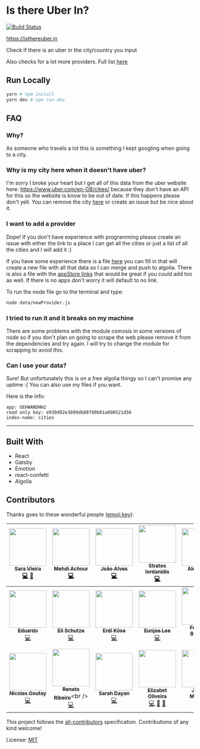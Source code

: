 # Is there Uber In?

[![Build Status](https://travis-ci.org/SaraVieira/uber-cities.svg)](https://travis-ci.org/SaraVieira/uber-cities)

https://isthereuber.in

Check if there is an uber in the city/country you input

Also checks for a lot more providers. Full list [here](./data/single/)

## Run Locally

```sh
yarn # npm install
yarn dev # npm run dev
```

## FAQ

### Why?

As someone who travels a lot this is something I kept googling when going to a city.

### Why is my city here when it doesn't have uber?

I'm sorry I broke your heart but I get all of this data from the uber website here: https://www.uber.com/en-GB/cities/ because they don't have an API for this so the website is know to be out of date. If this happens please don't yell. You can remove the city [here](./data/single/uber.js) or create an issue but be nice about it.

### I want to add a provider

Dope! If you don't have experience with programming please create an issue with either the link to a place I can get all the cities or just a list of all the cities and I will add it :)

If you have some experience there is a file [here](./data/newProvider.js) you can fill in that will create a new file with all that data so I can merge and push to algolia. There is also a file with the [appStore links](./src/utils/appStores.js) that would be great if you could add too as well. If there is no apps don't worry it will default to no link.

To run the node file go to the terminal and type:

```sh
node data/newProvider.js
```

### I tried to run it and it breaks on my machine

There are some problems with the module osmosis in some versions of node so if you don't plan on going to scrape the web please remove it from the dependencies and try again. I will try to change the module for scrapping to avoid this.

### Can I use your data?

Sure! But unfortunately this is on a free algolia thingy so I can't promise any uptime :( You can also use my files if you want.

Here is the info:

```plain
app: UEHWANDHH2
read only key: e930d02e3899db88f80b01a000521d56
index-name: cities
```

---

## Built With

- React
- Gatsby
- Emotion
- react-confetti
- Algolia

## Contributors

Thanks goes to these wonderful people ([emoji key](https://github.com/kentcdodds/all-contributors#emoji-key)):

<!-- ALL-CONTRIBUTORS-LIST:START - Do not remove or modify this section -->
<!-- prettier-ignore -->
| [<img src="https://avatars0.githubusercontent.com/u/1051509?v=4" width="100px;"/><br /><sub><b>Sara Vieira</b></sub>](http://iamsaravieira.com)<br />[💻](https://github.com/SaraVieira/uber-cities/commits?author=SaraVieira "Code") [🤔](#ideas-SaraVieira "Ideas, Planning, & Feedback") | [<img src="https://avatars2.githubusercontent.com/u/304450?v=4" width="100px;"/><br /><sub><b>Mehdi Achour</b></sub>](https://twitter.com/mac_hour)<br />[💻](https://github.com/SaraVieira/uber-cities/commits?author=machour "Code") | [<img src="https://avatars0.githubusercontent.com/u/843454?v=4" width="100px;"/><br /><sub><b>João Alves</b></sub>](http://joaoqalves.net)<br />[💻](https://github.com/SaraVieira/uber-cities/commits?author=joaoqalves "Code") | [<img src="https://avatars3.githubusercontent.com/u/5058640?v=4" width="100px;"/><br /><sub><b>Stratos Iordanidis</b></sub>](http://iamstratos.com)<br />[💻](https://github.com/SaraVieira/uber-cities/commits?author=iamstratos "Code") | [<img src="https://avatars3.githubusercontent.com/u/5701162?v=4" width="100px;"/><br /><sub><b>Alex Jover</b></sub>](https://github.com/alexjoverm)<br />[💻](https://github.com/SaraVieira/uber-cities/commits?author=alexjoverm "Code") | [<img src="https://avatars1.githubusercontent.com/u/5629478?v=4" width="100px;"/><br /><sub><b>Bruno Ukita</b></sub>](https://github.com/ukita)<br />[💻](https://github.com/SaraVieira/uber-cities/commits?author=ukita "Code") | [<img src="https://avatars0.githubusercontent.com/u/1227748?v=4" width="100px;"/><br /><sub><b>Donovan</b></sub>](https://donovanisherwood.com/)<br />[💻](https://github.com/SaraVieira/uber-cities/commits?author=donovantc "Code") |
| :---: | :---: | :---: | :---: | :---: | :---: | :---: |
| [<img src="https://avatars3.githubusercontent.com/u/3196685?v=4" width="100px;"/><br /><sub><b>Eduardo</b></sub>](https://eduarmreyes-portfolio.herokuapp.com/)<br />[💻](https://github.com/SaraVieira/uber-cities/commits?author=eduarmreyes "Code") | [<img src="https://avatars2.githubusercontent.com/u/5872126?v=4" width="100px;"/><br /><sub><b>Eli Schutze</b></sub>](http://twitter.com/elibelly)<br />[💻](https://github.com/SaraVieira/uber-cities/commits?author=elischutze "Code") | [<img src="https://avatars3.githubusercontent.com/u/2957624?v=4" width="100px;"/><br /><sub><b>Erdi Köse</b></sub>](https://erdkse.com)<br />[💻](https://github.com/SaraVieira/uber-cities/commits?author=erdkse "Code") | [<img src="https://avatars3.githubusercontent.com/u/499898?v=4" width="100px;"/><br /><sub><b>Eunjae Lee</b></sub>](https://twitter.com/eunjae_lee)<br />[💻](https://github.com/SaraVieira/uber-cities/commits?author=eunjae-lee "Code") | [<img src="https://avatars3.githubusercontent.com/u/1402241?v=4" width="100px;"/><br /><sub><b>Federico Brigante</b></sub>](https://twitter.com/bfred_it)<br />[💻](https://github.com/SaraVieira/uber-cities/commits?author=bfred-it "Code") | [<img src="https://avatars1.githubusercontent.com/u/4780756?v=4" width="100px;"/><br /><sub><b>Luke Bonaccorsi</b></sub>](https://lukeb.co.uk)<br />[💻](https://github.com/SaraVieira/uber-cities/commits?author=lukeb-uk "Code") | [<img src="https://avatars3.githubusercontent.com/u/1500628?v=4" width="100px;"/><br /><sub><b>Nick Barry</b></sub>](https://itsnickbarry.github.io/hyperbolic-canvas)<br />[💻](https://github.com/SaraVieira/uber-cities/commits?author=ItsNickBarry "Code") |
| [<img src="https://avatars1.githubusercontent.com/u/2587348?v=4" width="100px;"/><br /><sub><b>Nicolas Goutay</b></sub>](https://phacks.github.io)<br />[💻](https://github.com/SaraVieira/uber-cities/commits?author=phacks "Code") | [<img src="https://avatars2.githubusercontent.com/u/3277185?v=4" width="100px;"/><br /><sub><b>Renato Ribeiro</b></sub>](http://twitter.com/renatorib_)<br />[💻](https://github.com/SaraVieira/uber-cities/commits?author=renatorib "Code") | [<img src="https://avatars1.githubusercontent.com/u/5370675?v=4" width="100px;"/><br /><sub><b>Sarah Dayan</b></sub>](http://frontstuff.io)<br />[💻](https://github.com/SaraVieira/uber-cities/commits?author=sarahdayan "Code") | [<img src="https://avatars2.githubusercontent.com/u/2750668?v=4" width="100px;"/><br /><sub><b>Elizabet Oliveira</b></sub>](http://www.miukimiu.com)<br />[💻](https://github.com/SaraVieira/uber-cities/commits?author=miukimiu "Code") [🎨](#design-miukimiu "Design") [🤔](#ideas-miukimiu "Ideas, Planning, & Feedback") | [<img src="https://avatars1.githubusercontent.com/u/10873367?v=4" width="100px;"/><br /><sub><b>JuanJo Martínez</b></sub>](https://github.com/juanjo7g)<br />[💻](https://github.com/SaraVieira/uber-cities/commits?author=juanjo7g "Code") | [<img src="https://avatars1.githubusercontent.com/u/31871338?v=4" width="100px;"/><br /><sub><b>Maher Alkendi</b></sub>](https://github.com/Ma7eer)<br />[💻](https://github.com/SaraVieira/uber-cities/commits?author=Ma7eer "Code") | [<img src="https://avatars3.githubusercontent.com/u/372617?v=4" width="100px;"/><br /><sub><b>Renan Cunha</b></sub>](http://sarkioja.com)<br />[💻](https://github.com/SaraVieira/uber-cities/commits?author=sarkioja "Code") |
<!-- ALL-CONTRIBUTORS-LIST:END -->

This project follows the [all-contributors](https://github.com/kentcdodds/all-contributors) specification. Contributions of any kind welcome!

License: [MIT](License.md)
